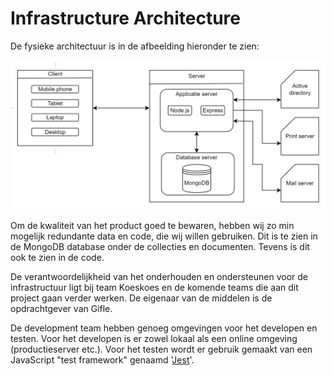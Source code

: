 # Infrastructure Architecture

De fysieke architectuur is in de afbeelding hieronder te zien:

![infrastructure_architecture](assets/infrastructure_architecture/infrastructure_architecture.png "Infrastructure Architecture")

Om de kwaliteit van het product goed te bewaren, hebben wij zo min mogelijk redundante data en code, die wij willen gebruiken. Dit is te zien in de MongoDB database onder de collecties en documenten. Tevens is dit ook te zien in de code.

De verantwoordelijkheid van het onderhouden en ondersteunen voor de infrastructuur ligt bij team Koeskoes en de komende teams die aan dit project gaan verder werken. De eigenaar van de middelen is de opdrachtgever van Gifle.

De development team hebben genoeg omgevingen voor het developen en testen. Voor het developen is er zowel lokaal als een online omgeving (productieserver etc.). Voor het testen wordt er gebruik gemaakt van een JavaScript "test framework" genaamd '[Jest](https://jestjs.io/)'.

<!--
Intent

This section is used to describe the physical/virtual hardware and networks on which the software will be deployed. Although, as a software architect, you may not be involved in designing the infrastructure, you do need to understand that it’s sufficient to enable you to satisfy your goals. The purpose of this section is to answer the following types of questions:

• Is there a clear physical architecture?
• What hardware (virtual or physical) does this include across all tiers?
• Does it cater for redundancy, failover and disaster recovery if applicable?
• Is it clear how the chosen hardware components have been sized and selected?
• If multiple servers and sites are used, what are the network links between them?
• Who is responsible for support and maintenance of the infrastructure?
• Are there central teams to look after common infrastructure (e.g. databases, message buses, application servers, networks, routers, switches, load balancers, reverse proxies, internet connections, etc)?
• Who owns the resources?
• Are there sufficient environments for development, testing, acceptance, pre-production, production, etc?
-->
